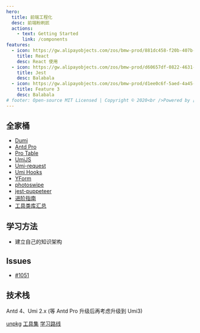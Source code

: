```yaml
---
hero:
  title: 前端工程化
  desc: 前端粉刷匠
  actions:
    - text: Getting Started
      link: /components
features:
  - icon: https://gw.alipayobjects.com/zos/bmw-prod/881dc458-f20b-407b-947a-95104b5ec82b/k79dm8ih_w144_h144.png
    title: React
    desc: React 使用
  - icon: https://gw.alipayobjects.com/zos/bmw-prod/d60657df-0822-4631-9d7c-e7a869c2f21c/k79dmz3q_w126_h126.png
    title: Jest
    desc: Balabala
  - icon: https://gw.alipayobjects.com/zos/bmw-prod/d1ee0c6f-5aed-4a45-a507-339a4bfe076c/k7bjsocq_w144_h144.png
    title: Feature 3
    desc: Balabala
# footer: Open-source MIT Licensed | Copyright © 2020<br />Powered by [dumi](https://d.umijs.org)
---
```


## 全家桶

- [Dumi](https://d.umijs.org/)
- [Antd Pro](https://github.com/ant-design/ant-design-pro/)
- [Pro Table](https://protable.ant.design/)
- [UmiJS](https://umijs.org/zh-CN)
- [Umi-request](https://github.com/umijs/umi-request)
- [Umi Hooks](https://github.com/umijs/hooks)
- [YForm](https://father-doc-yform.now.sh/)
- [photoswipe](https://github.com/dimsemenov/photoswipe)
- [jest-puppeteer](https://github.com/smooth-code/jest-puppeteer)
- [进阶指南](https://juejin.im/post/5e7c08bde51d455c4c66ddad#heading-23)
- [工具类库汇总](https://juejin.im/post/5ba7d5dd5188255c6140cc9d)

## 学习方法

- 建立自己的知识架构

## Issues

- [#1051](https://github.com/umijs/umi/issues/1051)

## 技术栈

Antd 4、Umi 2.x (等 Antd Pro 升级后再考虑升级到 Umi3)

[unpkg](https://www.unpkg.com/)
[工具集](https://juejin.im/post/5e7b70b651882535fb1d5cc4#heading-29)
[学习路线](https://zhuanlan.zhihu.com/p/21935921)
